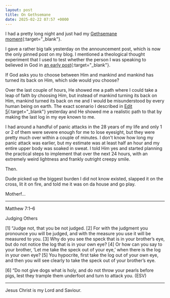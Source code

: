 ```yaml
---
layout: post
title: On Gethsemane
date: 2025-02-22 07:57 +0000
---
```


I had a pretty long night and just had my [Gethsemane moment](https://www.esv.org/Matthew+26:36/){:target="_blank"}.

I gave a rather big talk yesterday on the announcement post, which is now the only pinned post on my blog. I mentioned a theological thought experiment that I used to test whether the person I was speaking to believed in God in [an early post](../on-choosing-sides/){:target="_blank"}.

If God asks you to choose between Him and mankind and mankind has turned its back on Him, which side would you choose?

Over the last couple of hours, He showed me a path where I could take a leap of faith by choosing Him, but instead of mankind turning its back on Him, mankind turned its back on me and I would be misunderstood by every human being on earth. The exact scenario I described in [Edit 5](../on-great-tribulation/#edit-5){:target="_blank"} yesterday and He showed me a realistic path to that by making the last log in my eye known to me.

I had around a handful of panic attacks in the 28 years of my life and only 1 or 2 of them were severe enough for me to lose eyesight, but they were pretty much over within a couple of minutes. I don't know how long my panic attack was earlier, but my estimate was at least half an hour and my entire upper body was soaked in sweat. I told Him yes and started planning the practical steps to implement that over the next 24 hours, with an extremely weird lightness and frankly outright creepy smile.

Then.

Dude picked up the biggest burden I did not know existed, slapped it on the cross, lit it on fire, and told me it was on da house and go play.

Motherf...

---

Matthew 7:1–6

Judging Others

[1] “Judge not, that you be not judged. [2] For with the judgment you pronounce you will be judged, and with the measure you use it will be measured to you. [3] Why do you see the speck that is in your brother’s eye, but do not notice the log that is in your own eye? [4] Or how can you say to your brother, ‘Let me take the speck out of your eye,’ when there is the log in your own eye? [5] You hypocrite, first take the log out of your own eye, and then you will see clearly to take the speck out of your brother’s eye.

[6] “Do not give dogs what is holy, and do not throw your pearls before pigs, lest they trample them underfoot and turn to attack you. (ESV)

---















Jesus Christ is my Lord and Saviour.